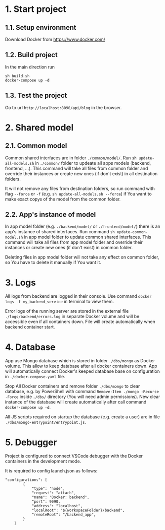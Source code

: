 # 1. Start project

## 1.1. Setup environment
Download Docker from https://www.docker.com/

## 1.2. Build project
In the main direction run
```
sh build.sh
docker-compose up -d
```

## 1.3. Test the project
Go to url `http://localhost:8090/api/blog` in the browser.

# 2. Shared model
## 2.1. Common model
Common shared interfaces are in folder `./common/model/`. Run `sh update-all-models.sh` in `./common/` folder to updeate all apps models (backend, frontend, ...). This command will take all files from common folder and override their instances or create new ones (if don't exist) in all destination folders.<br>

It will not remove any files from destination folders, so run command with flag `--force` or `-f` (e.g. `sh update-all-models.sh --force`) if You want to make exact copys of the model from the common folder.

## 2.2. App's instance of model
In app model folder (e.g. `./backend/model/` or `./frontend/model/`) there is an app's instance of shared interfaces. Run command `sh update-common-model.sh` in app model folder to update common shared interfaces. This command will take all files from app model folder and override their instances or create new ones (if don't exist) in common folder.<br>

Deleting files in app model folder will not take any effect on common folder, so You have to delete it manually if You want it.

# 3. Logs
All logs from backend are logged in their console. Use command `docker logs -f my_backend_service` in terminal to view them.<br>

Error logs of the running server are stored in the external file `./logs/backend/errors.log` in separate Docker volume and will be accessible even if all containers down. File will create automatically when backend container start.

# 4. Database
App use Mongo database which is stored in folder `./dbs/mongo` as Docker volume. This allow to keep database after all docker containers down. App will automatically connect Docker's keeped database base on configuration in `./docker-compose.yaml` file.<br>

Stop All Docker containers and remove folder `./dbs/mongo` to clear database, e.g. by PowerShell with command `Remove-Item ./mongo -Recurse -Force` inside `./dbs/` directory (You will need admin permissions). New clear instance of the database will create automatically after call command `docker-compose up -d`.<br>

All JS scripts required on startup the database (e.g. create a user) are in file `./dbs/mongo-entrypoint/entrypoint.js`.

# 5. Debugger
Project is configured to connect VSCode debugger with the Docker containers in the development mode.<br>

It is required to config launch.json as follows:
```
"configurations": [
        {
            "type": "node",
            "request": "attach",
            "name": "Docker: backend",
            "port": 9090,
            "address": "localhost",
            "localRoot": "${workspaceFolder}/backend",
            "remoteRoot": "/backend_app",
        }
    ]
```